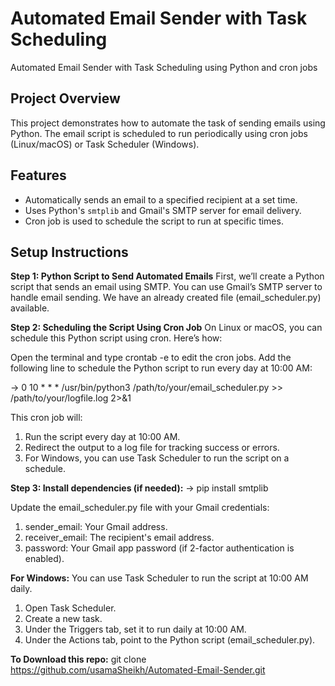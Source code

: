 # Automated Email Sender with Task Scheduling
Automated Email Sender with Task Scheduling using Python and cron jobs

## Project Overview
This project demonstrates how to automate the task of sending emails using Python. The email script is scheduled to run periodically using cron jobs (Linux/macOS) or Task Scheduler (Windows).

## Features
- Automatically sends an email to a specified recipient at a set time.
- Uses Python's `smtplib` and Gmail's SMTP server for email delivery.
- Cron job is used to schedule the script to run at specific times.

## Setup Instructions
**Step 1: Python Script to Send Automated Emails**
First, we’ll create a Python script that sends an email using SMTP. You can use Gmail’s SMTP server to handle email sending. 
  We have an already created file (email_scheduler.py) available.


**Step 2: Scheduling the Script Using Cron Job**
On Linux or macOS, you can schedule this Python script using cron. Here’s how:

Open the terminal and type crontab -e to edit the cron jobs.
Add the following line to schedule the Python script to run every day at 10:00 AM:

  ->   0 10 * * * /usr/bin/python3 /path/to/your/email_scheduler.py >> /path/to/your/logfile.log 2>&1

This cron job will:
1. Run the script every day at 10:00 AM.
2. Redirect the output to a log file for tracking success or errors.
3. For Windows, you can use Task Scheduler to run the script on a schedule.

**Step 3: Install dependencies (if needed):**
  ->   pip install smtplib

Update the email_scheduler.py file with your Gmail credentials:
  1. sender_email: Your Gmail address.
  2. receiver_email: The recipient's email address.
  3. password: Your Gmail app password (if 2-factor authentication is enabled).

**For Windows:**
You can use Task Scheduler to run the script at 10:00 AM daily.

1. Open Task Scheduler.
2. Create a new task.
3. Under the Triggers tab, set it to run daily at 10:00 AM.
4. Under the Actions tab, point to the Python script (email_scheduler.py).

**To Download this repo:**
git clone https://github.com/usamaSheikh/Automated-Email-Sender.git

